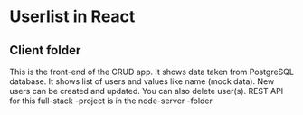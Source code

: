 # Userlist in React
## Client folder

This is the front-end of the  CRUD app. It shows data taken from PostgreSQL database. It shows list of users and values like name (mock data).
New users can be created and updated. You can also delete user(s). REST API for this full-stack -project is in the node-server -folder.